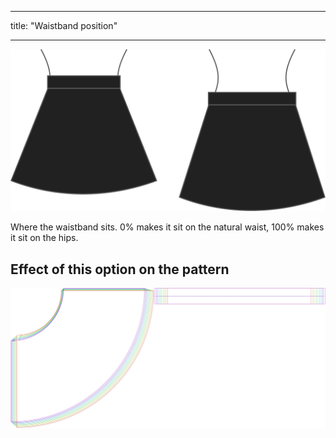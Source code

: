 - - -
title: "Waistband position"
- - -

![Waistband position](waistbandposition.svg)

Where the waistband sits. 0% makes it sit on the natural waist, 100% makes it sit on the hips.

## Effect of this option on the pattern

![This image shows the effect of this option by superimposing several variants that have a different value for this option](sandy_waistbandposition_sample.svg "Effect of this option on the pattern")
